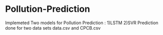 # Pollution-Prediction
Implemeted Two models for Pollution Prediction :
1)LSTM
2)SVR
Prediction done for two data sets data.csv and CPCB.csv 
